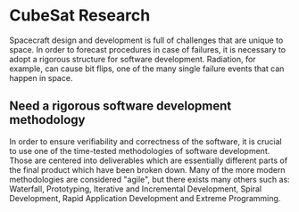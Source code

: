 # CubeSat Research

Spacecraft design and development is full of challenges that are unique to space. In order to forecast procedures in case of failures, it is necessary to adopt a rigorous structure for software development. Radiation, for example, can cause bit flips, one of the many single failure events that can happen in space.

## Need a rigorous software development methodology

In order to ensure verifiability and correctness of the software, it is crucial to use one of the time-tested methodologies of software development. Those are centered into deliverables which are essentially different parts of the final product which have been broken down. Many of the more modern methodologies are considered "agile", but there exists many others such as: Waterfall, Prototyping, Iterative and Incremental Development, Spiral Development, Rapid Application Development and Extreme Programming. 